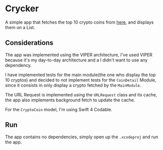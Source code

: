 # Crycker

A simple app that fetches the top 10 crypto coins from [here](https://coinmarketcap.com/api/), and displays them on a List.

## Considerations

The app was implemented using the VIPER architecture, I've used VIPER because it's my day-to-day architecture and a I didn't want to use any dependency.

I have implemented tests for the main module(the one who display the top 10 cryptos) and decided to not implement tests for the `CoinDetail` Module, since it consists in only display a crypto fetched by the `MainModule`.

The URL Request is implemented using the `URLRequest` class and its cache, the app also implements background fetch to update the cache.

For the `CryptoCoin` model, I'm using Swift 4 Codable.

## Run

The app contains no dependencies, simply open up the `.xcodeproj` and run the app.
